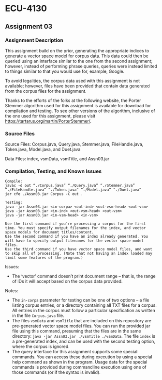 # ECU-4130

## Assignment 03
### Assignment Description
This assignment build on the prior, generating the appropriate indices to generate a vector space model for corpus data. This data could then be queried using an interface similar to the one from the second assignment; however, instead of performing phrase queries, queries were instead limited to things similar to that you would use for, example, Google.

To avoid legalities, the corpus data used with this assignment is not available; however, files have been provided that contain data generated from the corpus files for the assignment.

Thanks to the efforts of the folks at the following website, the Porter Stemmer algorithm used for this assignment is available for download for compilation and testing. To see other versions of the algorithm, inclusive of the one used for this assignment, please visit https://tartarus.org/martin/PorterStemmer/.
### Source Files
Source Files: Corpus.java, Query.java, Stemmer.java, FileHandle.java, Token.java, Model.java, and Duet.java

Data Files: index, vsmData, vsmTitle, and Assn03.jar
### Compilation, Testing, and Known Issues
```
Compile:
javac -d out “./Corpus.java” “./Query.java” “./Stemmer.java” “./FileHandle.java” “./Token.java” “./Model.java” “./Duet.java”
jar cfe ./Assn03.jar Corpus -C out .

Testing:
java -jar Assn03.jar <in-corpa> <out-ind> <out-vsm-head> <out-vsm>
java -jar Assn03.jar <in-ind> <out-vsm-head> <out-vsm>
java -jar Assn03.jar <in-vsm-head> <in-vsm>

Use the first command if you’re processing a corpus for the first time. You must specify output filenames for the index, and vector space models for document titles/content.
Use the second command if you have an index already generated. You will have to specify output filenames for the vector space model files.
Use the third command if you have vector space model files, and want to skip all of processing. (Note that not having an index loaded may limit some features of the program.)
```
Issues:
- The ‘vector’ command doesn’t print document range – that is, the range of IDs it will accept based on the corpus data provided.

Notes:
- The `in-corpa` parameter for testing can be one of two options – a file listing corpus entries, or a directory containing all TXT files for a corpus. All entries in the corpus must follow a particular specification as written in the file `Corpus.java` file.
- The files `vsmData` and `vsmTitle` that are included on this repository are pre-generated vector space model files. You can run the provided jar file using this command, presuming that the files are in the same directory: `java -jar Assn03.jar ./vsmTitle ./vsmData`. The file `index` is a pre-generated index, and can be used with the second testing option, where the corpus is ignored.
- The query interface for this assignment supports some special commands. You can access these during execution by using a special help command as shown in the program. Usage data for the special commands is provided during commandline execution using one of those commands (or if the syntax is invalid).
